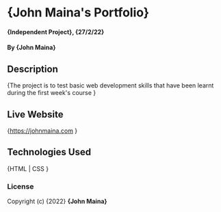 # {John Maina's Portfolio}
#### {Independent Project}, {27/2/22}
#### By **{John Maina}**
## Description
{The project is to test basic web development skills that have been learnt during the first week's course }
## Live Website
{https://johnmaina.com }
## Technologies Used
{HTML | CSS }
### License
Copyright (c) {2022} **{John Maina}**
